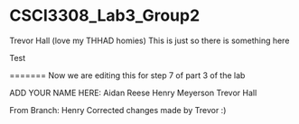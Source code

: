 # CSCI3308_Lab3_Group2
Trevor Hall (love my THHAD homies)
This is just so there is something here

Test

=======
Now we are editing this for step 7 of part 3 of the lab

ADD YOUR NAME HERE: 
Aidan Reese
Henry Meyerson
Trevor Hall


From Branch:
Henry
Corrected changes made by Trevor :)
